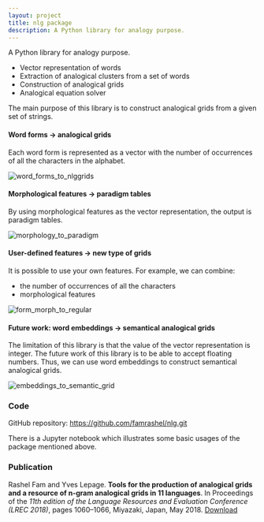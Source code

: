 ```yaml
---
layout: project
title: nlg package
description: A Python library for analogy purpose.
---
```


A Python library for analogy purpose.
- Vector representation of words
- Extraction of analogical clusters from a set of words
- Construction of analogical grids
- Analogical equation solver

The main purpose of this library is to construct analogical grids from a given set of strings.

#### Word forms → analogical grids
Each word form is represented as a vector with
the number of occurrences of all the characters in the alphabet.

<img src="{{ site.baseurl }}/img/projects/word_to_grid.jpg" alt="word_forms_to_nlggrids">

#### Morphological features → paradigm tables
By using morphological features as the vector representation,
the output is paradigm tables.

<img src="{{ site.baseurl }}/img/projects/morph_to_paratab.jpg" alt="morphology_to_paradigm">

#### User-defined features → new type of grids
It is possible to use your own features.
For example, we can combine:
- the number of occurrences of all the characters
- morphological features

<img src="{{ site.baseurl }}/img/projects/form+morph.jpg" alt="form_morph_to_regular">

#### Future work: word embeddings → semantical analogical grids
The limitation of this library is that the value of the vector representation is integer.
The future work of this library is to be able to accept floating numbers.
Thus,
we can use word embeddings to construct semantical analogical grids.

<img src="{{ site.baseurl }}/img/projects/semantic_grid.jpg" alt="embeddings_to_semantic_grid">

### Code
GitHub repository: <https://github.com/famrashel/nlg.git>

There is a Jupyter notebook which illustrates some basic usages of the package mentioned above.

### Publication
Rashel Fam and Yves Lepage.
**Tools for the production of analogical grids and a resource of n-gram analogical grids in 11 languages**.
In Proceedings of the *11th edition of the Language Resources and Evaluation Conference (LREC 2018)*, pages 1060–1066, Miyazaki, Japan, May 2018.
[Download](https://aclanthology.org/L18-1171)